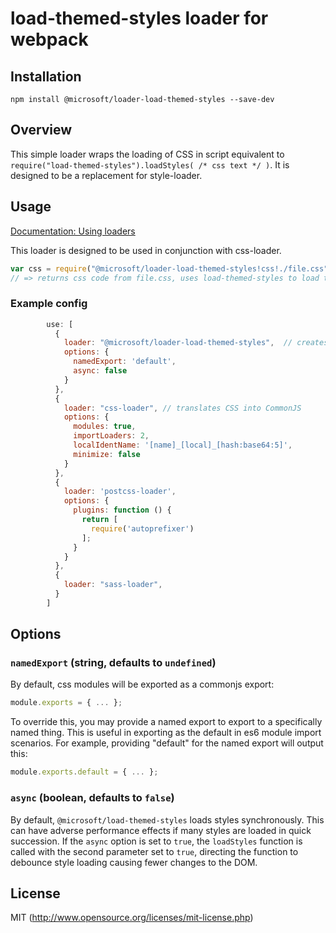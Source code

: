 # load-themed-styles loader for webpack

## Installation

`npm install @microsoft/loader-load-themed-styles --save-dev`

## Overview

This simple loader wraps the loading of CSS in script equivalent
to `require("load-themed-styles").loadStyles( /* css text */ )`.
It is designed to be a replacement for style-loader.

## Usage

[Documentation: Using loaders](http://webpack.github.io/docs/using-loaders.html)

This loader is designed to be used in conjunction with css-loader.

``` javascript
var css = require("@microsoft/loader-load-themed-styles!css!./file.css");
// => returns css code from file.css, uses load-themed-styles to load the CSS on the page.
```

### Example config

``` javascript
        use: [
          {
            loader: "@microsoft/loader-load-themed-styles",  // creates style nodes from JS strings
            options: {
              namedExport: 'default',
              async: false
            }
          },
          {
            loader: "css-loader", // translates CSS into CommonJS
            options: {
              modules: true,
              importLoaders: 2,
              localIdentName: '[name]_[local]_[hash:base64:5]',
              minimize: false
            }
          },
          {
            loader: 'postcss-loader',
            options: {
              plugins: function () {
                return [
                  require('autoprefixer')
                ];
              }
            }
          },
          {
            loader: "sass-loader",
          }
        ]

```

## Options

### `namedExport` (string, defaults to `undefined`)

By default, css modules will be exported as a commonjs export:

```js
module.exports = { ... };
```

To override this, you may provide a named export to export to a specifically named thing. This
is useful in exporting as the default in es6 module import scenarios. For example, providing
"default" for the named export will output this:

```js
module.exports.default = { ... };
```

### `async` (boolean, defaults to `false`)

By default, `@microsoft/load-themed-styles` loads styles synchronously. This can have adverse performance effects
if many styles are loaded in quick succession. If the `async` option is set to `true`, the `loadStyles` function
is called with the second parameter set to `true`, directing the function to debounce style loading causing fewer
changes to the DOM.

## License

MIT (http://www.opensource.org/licenses/mit-license.php)
